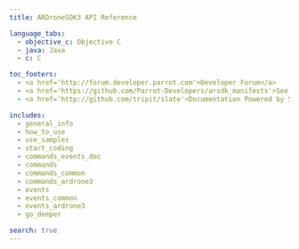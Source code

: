 ```yaml
---
title: ARDroneSDK3 API Reference

language_tabs:
  - objective_c: Objective C
  - java: Java
  - c: C

toc_footers:
  - <a href='http://forum.developer.parrot.com'>Developer Forum</a>
  - <a href='https://github.com/Parrot-Developers/arsdk_manifests'>See sources on Github</a>
  - <a href='http://github.com/tripit/slate'>Documentation Powered by Slate</a>

includes:
  - general_info
  - how_to_use
  - use_samples
  - start_coding
  - commands_events_doc
  - commands
  - commands_common
  - commands_ardrone3
  - events
  - events_common
  - events_ardrone3
  - go_deeper

search: true
---
```

